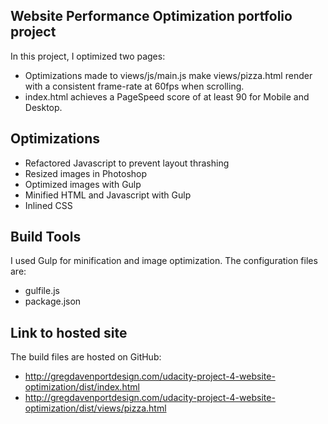 ## Website Performance Optimization portfolio project

In this project, I optimized two pages:
* Optimizations made to views/js/main.js make views/pizza.html render with a consistent frame-rate at 60fps when scrolling.
* index.html achieves a PageSpeed score of at least 90 for Mobile and Desktop.

## Optimizations
* Refactored Javascript to prevent layout thrashing
* Resized images in Photoshop
* Optimized images with Gulp
* Minified HTML and Javascript with Gulp
* Inlined CSS


## Build Tools
I used Gulp for minification and image optimization. The configuration files are:
- gulfile.js
- package.json

## Link to hosted site
The build files are hosted on GitHub:
- http://gregdavenportdesign.com/udacity-project-4-website-optimization/dist/index.html
- http://gregdavenportdesign.com/udacity-project-4-website-optimization/dist/views/pizza.html
